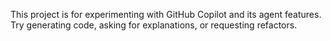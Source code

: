 <!-- Use this file to provide workspace-specific custom instructions to Copilot. For more details, visit https://code.visualstudio.com/docs/copilot/copilot-customization#_use-a-githubcopilotinstructionsmd-file -->

This project is for experimenting with GitHub Copilot and its agent features. Try generating code, asking for explanations, or requesting refactors.
